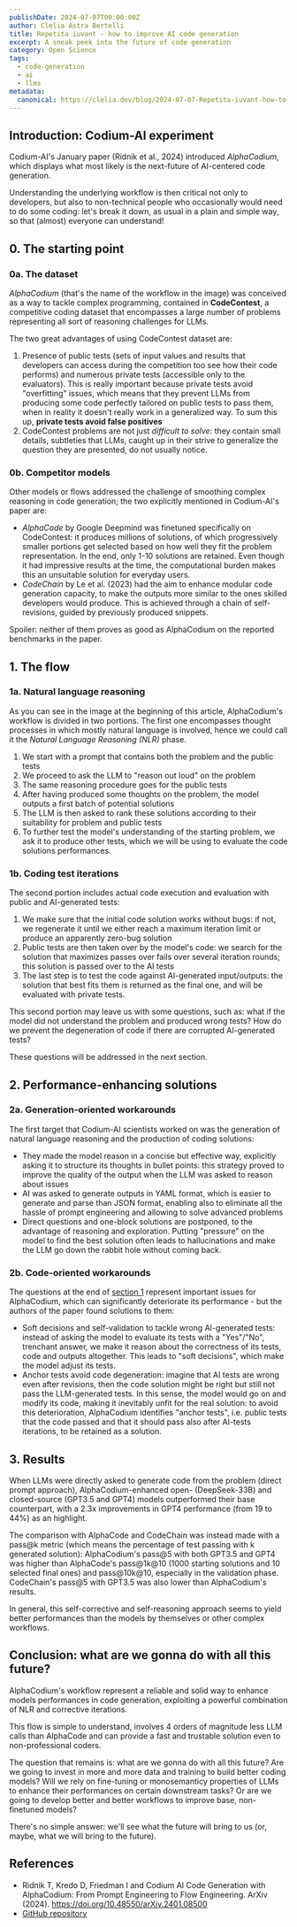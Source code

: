 ```yaml
---
publishDate: 2024-07-07T00:00:00Z
author: Clelia Astra Bertelli
title: Repetita iuvant - how to improve AI code generation
excerpt: A sneak peek into the future of code generation
category: Open Science
tags:
  - code-generation
  - ai
  - llms
metadata:
  canonical: https://clelia.dev/blog/2024-07-07-Repetita-iuvant-how-to-improve-AI-code-generation
---
```


## Introduction: Codium-AI experiment

Codium-AI's January paper (Ridnik et al., 2024) introduced _AlphaCodium_, which displays what most likely is the next-future of AI-centered code generation.

Understanding the underlying workflow is then critical not only to developers, but also to non-technical people who occasionally would need to do some coding: let's break it down, as usual in a plain and simple way, so that (almost) everyone can understand!

## 0. The starting point

### 0a. The dataset

_AlphaCodium_ (that's the name of the workflow in the image) was conceived as a way to tackle complex programming, contained in **CodeContest**, a competitive coding dataset that encompasses a large number of problems representing all sort of reasoning challenges for LLMs.

The two great advantages of using CodeContest dataset are:

1. Presence of public tests (sets of input values and results that developers can access during the competition too see how their code performs) and numerous private tests (accessible only to the evaluators). This is really important because private tests avoid "overfitting" issues, which means that they prevent LLMs from producing some code perfectly tailored on public tests to pass them, when in reality it doesn't really work in a generalized way. To sum this up, **private tests avoid false positives**
2. CodeContest problems are not just _difficult to solve_: they contain small details, subtleties that LLMs, caught up in their strive to generalize the question they are presented, do not usually notice.

### 0b. Competitor models

Other models or flows addressed the challenge of smoothing complex reasoning in code generation; the two explicitly mentioned in Codium-AI's paper are: 

- _AlphaCode_ by Google Deepmind was finetuned specifically on CodeContest: it produces millions of solutions, of which progressively smaller portions get selected based on how well they fit the problem representation. In the end, only 1-10 solutions are retained. Even though it had impressive results at the time, the computational burden makes this an unsuitable solution for everyday users.
- _CodeChain_ by Le et al. (2023) had the aim to enhance modular code generation capacity, to make the outputs more similar to the ones skilled developers would produce. This is achieved through a chain of self-revisions, guided by previously produced snippets.

Spoiler: neither of them proves as good as AlphaCodium on the reported benchmarks in the paper.

## 1. The flow

### 1a. Natural language reasoning

As you can see in the image at the beginning of this article, AlphaCodium's workflow is divided in two portions. The first one encompasses thought processes in which mostly natural language is involved, hence we could call it the _Natural Language Reasoning (NLR)_ phase.

1. We start with a prompt that contains both the problem and the public tests
2. We proceed to ask the LLM to "reason out loud" on the problem 
3. The same reasoning procedure goes for the public tests
4. After having produced some thoughts on the problem, the model outputs a first batch of potential solutions
5. The LLM is then asked to rank these solutions according to their suitability for problem and public tests
6. To further test the model's understanding of the starting problem, we ask it to produce other tests, which we will be using to evaluate the code solutions performances.

### 1b. Coding test iterations

The second portion includes actual code execution and evaluation with public and AI-generated tests: 

1. We make sure that the initial code solution works without bugs: if not, we regenerate it until we either reach a maximum iteration limit or produce an apparently zero-bug solution
2. Public tests are then taken over by the model's code: we search for the solution that maximizes passes over fails over several iteration rounds; this solution is passed over to the AI tests
3. The last step is to test the code against AI-generated input/outputs: the solution that best fits them is returned as the final one, and will be evaluated with private tests.

This second portion may leave us with some questions, such as: what if the model did not understand the problem and produced wrong tests? How do we prevent the degeneration of code if there are corrupted AI-generated tests? 

These questions will be addressed in the next section. 

## 2. Performance-enhancing solutions

### 2a. Generation-oriented workarounds

The first target that Codium-AI scientists worked on was the generation of natural language reasoning and the production of coding solutions:

- They made the model reason in a concise but effective way, explicitly asking it to structure its thoughts in bullet points: this strategy proved to improve the quality of the output when the LLM was asked to reason about issues
- AI was asked to generate outputs in YAML format, which is easier to generate and parse than JSON format, enabling also to eliminate all the hassle of prompt engineering and allowing to solve advanced problems
- Direct questions and one-block solutions are postponed, to the advantage of reasoning and exploration. Putting "pressure" on the model to find the best solution often leads to hallucinations and make the LLM go down the rabbit hole without coming back.

### 2b. Code-oriented workarounds

The questions at the end of [section 1](#1b-coding-test-iterations) represent important issues for AlphaCodium, which can significantly deteriorate its performance - but the authors of the paper found solutions to them:

- Soft decisions and self-validation to tackle wrong AI-generated tests: instead of asking the model to evaluate its tests with a "Yes"/"No", trenchant answer, we make it reason about the correctness of its tests, code and outputs altogether. This leads to "soft decisions", which make the model adjust its tests.
- Anchor tests avoid code degeneration: imagine that AI tests are wrong even after revisions, then the code solution might be right but still not pass the LLM-generated tests. In this sense, the model would go on and modify its code, making it inevitably unfit for the real solution: to avoid this deterioration, AlphaCodium identifies "anchor tests", i.e. public tests that the code passed and that it should pass also after AI-tests iterations, to be retained as a solution.

## 3. Results

When LLMs were directly asked to generate code from the problem (direct prompt approach), AlphaCodium-enhanced open- (DeepSeek-33B) and closed-source (GPT3.5 and GPT4) models outperformed their base counterpart, with a 2.3x improvements in GPT4 performance (from 19 to 44%) as an highlight.

The comparison with AlphaCode and CodeChain was instead made with a pass@k metric (which means the percentage of test passing with k generated solution): AlphaCodium's pass@5 with both GPT3.5 and GPT4 was higher than AlphaCode's pass@1k@10 (1000 starting solutions and 10 selected final ones) and pass@10k@10, especially in the validation phase. CodeChain's pass@5 with GPT3.5 was also lower than AlphaCodium's results.

In general, this self-corrective and self-reasoning approach seems to yield better performances than the models by themselves or other complex workflows.

## Conclusion: what are we gonna do with all this future?

AlphaCodium's workflow represent a reliable and solid way to enhance models performances in code generation, exploiting a powerful combination of NLR and corrective iterations.

This flow is simple to understand, involves 4 orders of magnitude less LLM calls than AlphaCode and can provide a fast and trustable solution even to non-professional coders.

The question that remains is: what are we gonna do with all this future? Are we going to invest in more and more data and training to build better coding models? Will we rely on fine-tuning or monosemanticy properties of LLMs to enhance their performances on certain downstream tasks? Or are we going to develop better and better workflows to improve base, non-finetuned models? 

There's no simple answer: we'll see what the future will bring to us (or, maybe, what we will bring to the future).

## References

- Ridnik T, Kredo D, Friedman I and Codium AI Code Generation with AlphaCodium: From Prompt Engineering to Flow Engineering. ArXiv (2024). https://doi.org/10.48550/arXiv.2401.08500
- [GitHub repository](https://github.com/Codium-ai/AlphaCodium)